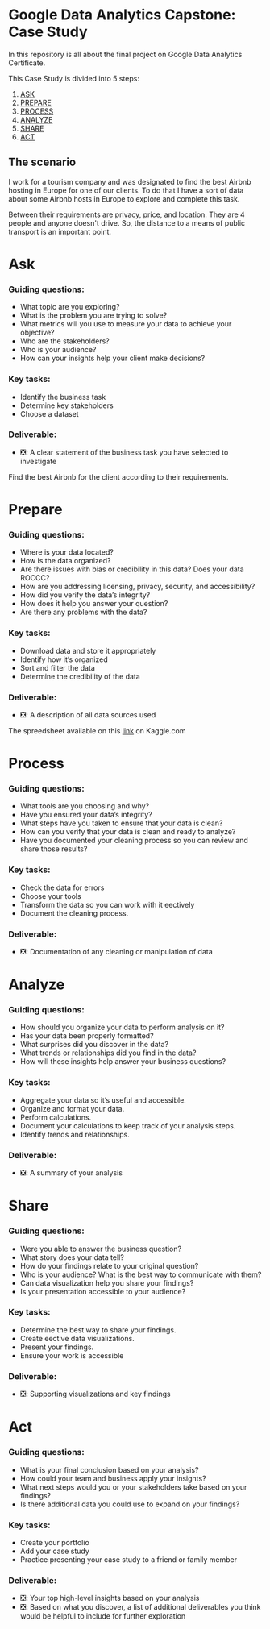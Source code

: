<!---

TEMPLATE:

# Prepare
### Guiding questions:

### Key tasks:

### Deliverable:
- :negative_squared_cross_mark:: 
-->

# Google Data Analytics Capstone: Case Study
In this repository is all about the final project on Google Data Analytics Certificate. 

This Case Study is divided into 5 steps:

1. [ASK](https://github.com/igoravelli/google-data-analytics-capstone-project#ask)
2. [PREPARE](https://github.com/igoravelli/google-data-analytics-capstone-project#prepare)
3. [PROCESS](https://github.com/igoravelli/google-data-analytics-capstone-project#process)
4. [ANALYZE](https://github.com/igoravelli/google-data-analytics-capstone-project#analyze)
5. [SHARE](https://github.com/igoravelli/google-data-analytics-capstone-project#share)
6. [ACT](https://github.com/igoravelli/google-data-analytics-capstone-project#act)

## The scenario
I work for a tourism company and was designated to find the best Airbnb hosting in Europe for one of our clients. To do that I have a sort of data about some Airbnb hosts in Europe to explore and complete this task.

Between their requirements are privacy, price, and location.
They are 4 people and anyone doesn't drive. So, the distance to a means of public transport is an important point.


# Ask

### Guiding questions:
- What topic are you exploring?
- What is the problem you are trying to solve?
- What metrics will you use to measure your data to achieve your objective?
- Who are the stakeholders?
- Who is your audience?
- How can your insights help your client make decisions? 
### Key tasks:
- Identify the business task
- Determine key stakeholders
- Choose a dataset
### Deliverable:
<!-- 

when the deliverable was finished, change the icon to :ballot_box_with_check:

-->
- :negative_squared_cross_mark:: A clear statement of the business task you have selected to investigate

Find the best Airbnb for the client according to their requirements.

# Prepare
### Guiding questions:
- Where is your data located?
- How is the data organized?
- Are there issues with bias or credibility in this data? Does your data ROCCC?
- How are you addressing licensing, privacy, security, and accessibility?
- How did you verify the data’s integrity?
- How does it help you answer your question?
- Are there any problems with the data?
### Key tasks:
- Download data and store it appropriately
- Identify how it’s organized
- Sort and filter the data
- Determine the credibility of the data
### Deliverable:
- :negative_squared_cross_mark:: A description of all data sources used

The spreedsheet available on this [link](https://www.kaggle.com/datasets/thedevastator/airbnb-prices-in-european-cities) on Kaggle.com

# Process
### Guiding questions:
- What tools are you choosing and why?
- Have you ensured your data’s integrity?
- What steps have you taken to ensure that your data is clean?
- How can you verify that your data is clean and ready to analyze?
- Have you documented your cleaning process so you can review and share those results?
### Key tasks:
- Check the data for errors
- Choose your tools
- Transform the data so you can work with it eectively
- Document the cleaning process.
### Deliverable:
- :negative_squared_cross_mark:: Documentation of any cleaning or manipulation of data


# Analyze
### Guiding questions:
- How should you organize your data to perform analysis on it?
- Has your data been properly formatted?
- What surprises did you discover in the data?
- What trends or relationships did you find in the data?
- How will these insights help answer your business questions?
### Key tasks:
- Aggregate your data so it’s useful and accessible.
- Organize and format your data.
- Perform calculations.
- Document your calculations to keep track of your analysis steps.
- Identify trends and relationships.
### Deliverable:
- :negative_squared_cross_mark:: A summary of your analysis


# Share
### Guiding questions:
- Were you able to answer the business question?
- What story does your data tell?
- How do your findings relate to your original question?
- Who is your audience? What is the best way to communicate with them?
- Can data visualization help you share your findings?
- Is your presentation accessible to your audience?
### Key tasks:
- Determine the best way to share your findings.
- Create eective data visualizations.
- Present your findings.
- Ensure your work is accessible
### Deliverable:
- :negative_squared_cross_mark:: Supporting visualizations and key findings


# Act
### Guiding questions:
- What is your final conclusion based on your analysis?
- How could your team and business apply your insights?
- What next steps would you or your stakeholders take based on your findings?
- Is there additional data you could use to expand on your findings?
### Key tasks:
- Create your portfolio
- Add your case study
- Practice presenting your case study to a friend or family member
### Deliverable:
- :negative_squared_cross_mark:: Your top high-level insights based on your analysis
- :negative_squared_cross_mark:: Based on what you discover, a list of additional deliverables you think would be helpful to include for further exploration